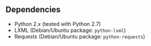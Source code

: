 Dependencies
------------

 - Python 2.x (tested with Python 2.7)
 - LXML (Debian/Ubuntu package: `python-lxml`)
 - Requests (Debian/Ubuntu package: `python-requests`)
